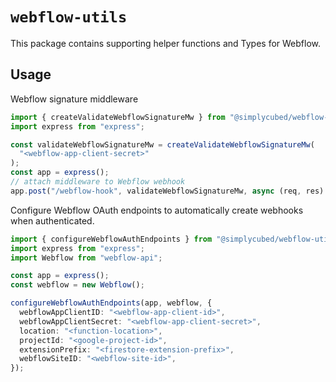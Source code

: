 # `webflow-utils`

This package contains supporting helper functions and Types for Webflow.

## Usage

Webflow signature middleware

```typescript
import { createValidateWebflowSignatureMw } from "@simplycubed/webflow-utils";
import express from "express";

const validateWebflowSignatureMw = createValidateWebflowSignatureMw(
  "<webflow-app-client-secret>"
);
const app = express();
// attach middleware to Webflow webhook
app.post("/webflow-hook", validateWebflowSignatureMw, async (req, res) => {});
```

Configure Webflow OAuth endpoints to automatically create webhooks when authenticated.

```typescript
import { configureWebflowAuthEndpoints } from "@simplycubed/webflow-utils";
import express from "express";
import Webflow from "webflow-api";

const app = express();
const webflow = new Webflow();

configureWebflowAuthEndpoints(app, webflow, {
  webflowAppClientID: "<webflow-app-client-id>",
  webflowAppClientSecret: "<webflow-app-client-secret>",
  location: "<function-location>",
  projectId: "<google-project-id>",
  extensionPrefix: "<firestore-extension-prefix>",
  webflowSiteID: "<webflow-site-id>",
});
```
